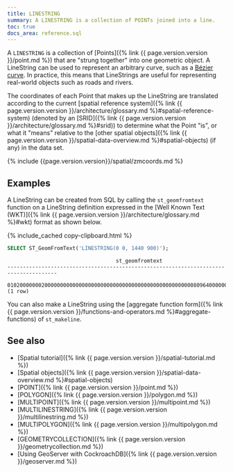 ```yaml
---
title: LINESTRING
summary: A LINESTRING is a collection of POINTs joined into a line.
toc: true
docs_area: reference.sql
---
```


A `LINESTRING` is a collection of [Points]({% link {{ page.version.version }}/point.md %}) that are "strung together" into one geometric object. A LineString can be used to represent an arbitrary curve, such as a [Bézier curve](https://wikipedia.org/wiki/Bézier_curve).  In practice, this means that LineStrings are useful for representing real-world objects such as roads and rivers.

The coordinates of each Point that makes up the LineString are translated according to the current [spatial reference system]({% link {{ page.version.version }}/architecture/glossary.md %}#spatial-reference-system) (denoted by an [SRID]({% link {{ page.version.version }}/architecture/glossary.md %}#srid)) to determine what the Point "is", or what it "means" relative to the [other spatial objects]({% link {{ page.version.version }}/spatial-data-overview.md %}#spatial-objects) (if any) in the data set.

{% include {{page.version.version}}/spatial/zmcoords.md %}

## Examples

A LineString can be created from SQL by calling the `st_geomfromtext` function on a LineString definition expressed in the [Well Known Text (WKT)]({% link {{ page.version.version }}/architecture/glossary.md %}#wkt) format as shown below.

{% include_cached copy-clipboard.html %}
~~~ sql
SELECT ST_GeomFromText('LINESTRING(0 0, 1440 900)');
~~~

~~~
                                   st_geomfromtext
--------------------------------------------------------------------------------------
  0102000000020000000000000000000000000000000000000000000000008096400000000000208C40
(1 row)
~~~

You can also make a LineString using the [aggregate function form]({% link {{ page.version.version }}/functions-and-operators.md %}#aggregate-functions) of `st_makeline`.

## See also

- [Spatial tutorial]({% link {{ page.version.version }}/spatial-tutorial.md %})
- [Spatial objects]({% link {{ page.version.version }}/spatial-data-overview.md %}#spatial-objects)
- [POINT]({% link {{ page.version.version }}/point.md %})
- [POLYGON]({% link {{ page.version.version }}/polygon.md %})
- [MULTIPOINT]({% link {{ page.version.version }}/multipoint.md %})
- [MULTILINESTRING]({% link {{ page.version.version }}/multilinestring.md %})
- [MULTIPOLYGON]({% link {{ page.version.version }}/multipolygon.md %})
- [GEOMETRYCOLLECTION]({% link {{ page.version.version }}/geometrycollection.md %})
- [Using GeoServer with CockroachDB]({% link {{ page.version.version }}/geoserver.md %})
